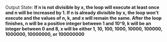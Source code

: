 Output State: **If n is not divisible by x, the loop will execute at least once and n will be increased by 1. If n is already divisible by x, the loop won't execute and the values of n, k, and x will remain the same. After the loop finishes, n will be a positive integer between 1 and 10^9, k will be an integer between 0 and 8, x will be either 1, 10, 100, 1000, 10000, 100000, 1000000, 10000000, or 100000000**